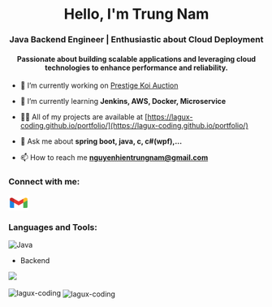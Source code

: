<h1 align="center">Hello, I'm Trung Nam</h1>
<h3 align="center">Java Backend Engineer | Enthusiastic about Cloud Deployment</h3>

<h4 align="center">Passionate about building scalable applications and leveraging cloud technologies to enhance performance and reliability.</h4>

- 🔭 I’m currently working on [Prestige Koi Auction](https://github.com/lagux-coding/prestige-koi-auction.git)

- 🌱 I’m currently learning **Jenkins, AWS, Docker, Microservice**

- 👨‍💻 All of my projects are available at [https://lagux-coding.github.io/portfolio/](https://lagux-coding.github.io/portfolio/)

- 💬 Ask me about **spring boot, java, c, c#(wpf),...**

- 📫 How to reach me **nguyenhientrungnam@gmail.com**

<h3 align="left">Connect with me:</h3>
<a href="mailto:your-email@example.com" target="blank">
    <img align="center" src="https://raw.githubusercontent.com/rahuldkjain/github-profile-readme-generator/master/src/images/icons/Social/gmail.svg" alt="your-email@example.com" height="30" width="40" />
</a>
<p align="left">
</p>

<h3 align="left">Languages and Tools:</h3>
<img width="50" src="https://user-images.githubusercontent.com/25181517/117201156-9a724800-adec-11eb-9a9d-3cd0f67da4bc.png" alt="Java" title="Java"/>

- Backend
<p align="left">
  <a href="https://skillicons.dev">
    <img src="https://skillicons.dev/icons?i=php,laravel,java,nodejs,py,spring,flask,fastapi,express,nestjs" />
  </a>
</p>

<p><img align="left" src="https://github-readme-stats.vercel.app/api/top-langs?username=lagux-coding&show_icons=true&locale=en&layout=compact" alt="lagux-coding" /></p>

<p>&nbsp;<img align="center" src="https://github-readme-stats.vercel.app/api?username=lagux-coding&show_icons=true&locale=en" alt="lagux-coding" /></p>
